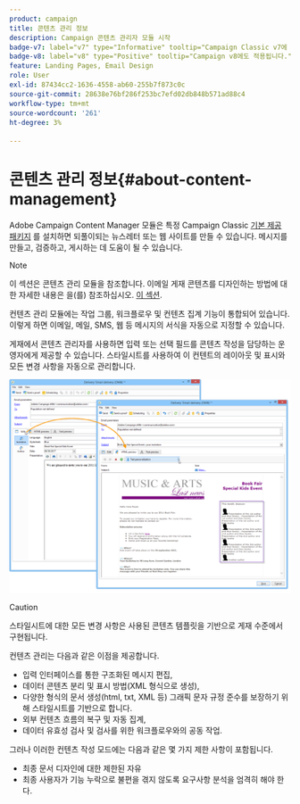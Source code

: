 ```yaml
---
product: campaign
title: 콘텐츠 관리 정보
description: Campaign 콘텐츠 관리자 모듈 시작
badge-v7: label="v7" type="Informative" tooltip="Campaign Classic v7에 적용"
badge-v8: label="v8" type="Positive" tooltip="Campaign v8에도 적용됩니다."
feature: Landing Pages, Email Design
role: User
exl-id: 87434cc2-1636-4558-ab60-255b7f873c0c
source-git-commit: 28638e76bf286f253bc7efd02db848b571ad88c4
workflow-type: tm+mt
source-wordcount: '261'
ht-degree: 3%

---
```


# 콘텐츠 관리 정보{#about-content-management}

Adobe Campaign Content Manager 모듈은 특정 Campaign Classic [기본 제공 패키지](../../installation/using/installing-campaign-standard-packages.md) 를 설치하면 되풀이되는 뉴스레터 또는 웹 사이트를 만들 수 있습니다. 메시지를 만들고, 검증하고, 게시하는 데 도움이 될 수 있습니다.

>[!NOTE]
>
>이 섹션은 콘텐츠 관리 모듈을 참조합니다. 이메일 게재 콘텐츠를 디자인하는 방법에 대한 자세한 내용은 을(를) 참조하십시오. [이 섹션](defining-the-email-content.md).

컨텐츠 관리 모듈에는 작업 그룹, 워크플로우 및 컨텐츠 집계 기능이 통합되어 있습니다. 이렇게 하면 이메일, 메일, SMS, 웹 등 메시지의 서식을 자동으로 지정할 수 있습니다.

게재에서 콘텐츠 관리자를 사용하면 입력 또는 선택 필드를 콘텐츠 작성을 담당하는 운영자에게 제공할 수 있습니다. 스타일시트를 사용하여 이 컨텐트의 레이아웃 및 표시와 모든 변경 사항을 자동으로 관리합니다.

![](assets/s_ncs_content_create_content_sample.png)

>[!CAUTION]
>
>스타일시트에 대한 모든 변경 사항은 사용된 콘텐츠 템플릿을 기반으로 게재 수준에서 구현됩니다.

컨텐츠 관리는 다음과 같은 이점을 제공합니다.

* 입력 인터페이스를 통한 구조화된 메시지 편집,
* 데이터 콘텐츠 분리 및 표시 방법(XML 형식으로 생성),
* 다양한 형식의 문서 생성(html, txt, XML 등) 그래픽 문자 규정 준수를 보장하기 위해 스타일시트를 기반으로 합니다.
* 외부 컨텐츠 흐름의 복구 및 자동 집계,
* 데이터 유효성 검사 및 검사를 위한 워크플로우와의 공동 작업.

그러나 이러한 컨텐츠 작성 모드에는 다음과 같은 몇 가지 제한 사항이 포함됩니다.

* 최종 문서 디자인에 대한 제한된 자유
* 최종 사용자가 기능 누락으로 불편을 겪지 않도록 요구사항 분석을 엄격히 해야 한다.

